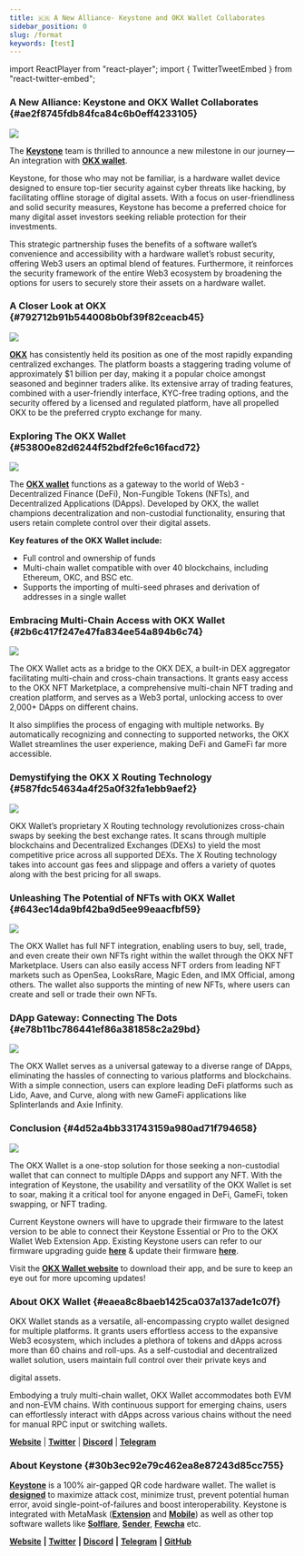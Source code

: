 ```yaml
---
title: 🇰🇷 A New Alliance- Keystone and OKX Wallet Collaborates
sidebar_position: 0
slug: /format
keywords: [test]
---
```


import ReactPlayer from "react-player";
import { TwitterTweetEmbed } from "react-twitter-embed";

### A New Alliance: Keystone and OKX Wallet Collaborates {#ae2f8745fdb84fca84c6b0eff4233105}


![](./18617058.jpg)


The [**Keystone**](https://twitter.com/KeystoneWallet) team is thrilled to announce a new milestone in our journey — An integration with [**OKX wallet**](https://www.okx.com/web3).


Keystone, for those who may not be familiar, is a hardware wallet device designed to ensure top-tier security against cyber threats like hacking, by facilitating offline storage of digital assets. With a focus on user-friendliness and solid security measures, Keystone has become a preferred choice for many digital asset investors seeking reliable protection for their investments.


This strategic partnership fuses the benefits of a software wallet’s convenience and accessibility with a hardware wallet’s robust security, offering Web3 users an optimal blend of features. Furthermore, it reinforces the security framework of the entire Web3 ecosystem by broadening the options for users to securely store their assets on a hardware wallet.



<div
  style={{
    display: 'flex',
    justifyContent: 'center',
  }}
>
  <div style={{
    maxWidth: '420px',
    width: '100%',
  }}>
    <TwitterTweetEmbed tweetId="1673722864347004930" />
  </div>
</div>



### A Closer Look at OKX {#792712b91b544008b0bf39f82ceacb45}


![](./335911436.png)


[**OKX**](https://www.okx.com/) has consistently held its position as one of the most rapidly expanding centralized exchanges. The platform boasts a staggering trading volume of approximately $1 billion per day, making it a popular choice amongst seasoned and beginner traders alike. Its extensive array of trading features, combined with a user-friendly interface, KYC-free trading options, and the security offered by a licensed and regulated platform, have all propelled OKX to be the preferred crypto exchange for many.


### Exploring The OKX Wallet {#53800e82d6244f52bdf2fe6c16facd72}


![](./1187820247.png)


The [**OKX wallet**](https://www.okx.com/web3) functions as a gateway to the world of Web3 - Decentralized Finance (DeFi), Non-Fungible Tokens (NFTs), and Decentralized Applications (DApps). Developed by OKX, the wallet champions decentralization and non-custodial functionality, ensuring that users retain complete control over their digital assets.


**Key features of the OKX Wallet include:**

- Full control and ownership of funds
- Multi-chain wallet compatible with over 40 blockchains, including Ethereum, OKC, and BSC etc.
- Supports the importing of multi-seed phrases and derivation of addresses in a single wallet


<div
  style={{
    position: 'relative',
    paddingTop: '56.25%',
  }}
>
  <ReactPlayer
    url="https://www.youtube.com/watch?v=NOE87kNelA4&t=1s"
    width="100%"
    height="100%"
    style={{
      position: 'absolute',
      top: 0,
      left: 0,
    }}
  />
</div>


### Embracing Multi-Chain Access with OKX Wallet {#2b6c417f247e47fa834ee54a894b6c74}


![](./1607721247.png)


The OKX Wallet acts as a bridge to the OKX DEX, a built-in DEX aggregator facilitating multi-chain and cross-chain transactions. It grants easy access to the OKX NFT Marketplace, a comprehensive multi-chain NFT trading and creation platform, and serves as a Web3 portal, unlocking access to over 2,000+ DApps on different chains.


It also simplifies the process of engaging with multiple networks. By automatically recognizing and connecting to supported networks, the OKX Wallet streamlines the user experience, making DeFi and GameFi far more accessible.



<div
  style={{
    display: 'flex',
    justifyContent: 'center',
  }}
>
  <div style={{
    maxWidth: '420px',
    width: '100%',
  }}>
    <TwitterTweetEmbed tweetId="1673234579715665921" />
  </div>
</div>



### Demystifying the OKX X Routing Technology {#587fdc54634a4f25a0f32fa1ebb9aef2}


![](./1159531662.png)


OKX Wallet’s proprietary X Routing technology revolutionizes cross-chain swaps by seeking the best exchange rates. It scans through multiple blockchains and Decentralized Exchanges (DEXs) to yield the most competitive price across all supported DEXs. The X Routing technology takes into account gas fees and slippage and offers a variety of quotes along with the best pricing for all swaps.



<div
  style={{
    position: 'relative',
    paddingTop: '56.25%',
  }}
>
  <ReactPlayer
    url="https://www.youtube.com/watch?v=dAFd5GEQ8N0"
    width="100%"
    height="100%"
    style={{
      position: 'absolute',
      top: 0,
      left: 0,
    }}
  />
</div>


### Unleashing The Potential of NFTs with OKX Wallet {#643ec14da9bf42ba9d5ee99eaacfbf59}


![](./1875141102.png)


The OKX Wallet has full NFT integration, enabling users to buy, sell, trade, and even create their own NFTs right within the wallet through the OKX NFT Marketplace. Users can also easily access NFT orders from leading NFT markets such as OpenSea, LooksRare, Magic Eden, and IMX Official, among others. The wallet also supports the minting of new NFTs, where users can create and sell or trade their own NFTs.



<div
  style={{
    position: 'relative',
    paddingTop: '56.25%',
  }}
>
  <ReactPlayer
    url="https://www.youtube.com/watch?v=ixRIoGfbmTI&t=90s"
    width="100%"
    height="100%"
    style={{
      position: 'absolute',
      top: 0,
      left: 0,
    }}
  />
</div>


### DApp Gateway: Connecting The Dots {#e78b11bc786441ef86a381858c2a29bd}


![](./661780453.png)


The OKX Wallet serves as a universal gateway to a diverse range of DApps, eliminating the hassles of connecting to various platforms and blockchains. With a simple connection, users can explore leading DeFi platforms such as Lido, Aave, and Curve, along with new GameFi applications like Splinterlands and Axie Infinity.


### Conclusion {#4d52a4bb331743159a980ad71f794658}


![](./160300516.png)


The OKX Wallet is a one-stop solution for those seeking a non-custodial wallet that can connect to multiple DApps and support any NFT. With the integration of Keystone, the usability and versatility of the OKX Wallet is set to soar, making it a critical tool for anyone engaged in DeFi, GameFi, token swapping, or NFT trading.


Current Keystone owners will have to upgrade their firmware to the latest version to be able to connect their Keystone Essential or Pro to the OKX Wallet Web Extension App. Existing Keystone users can refer to our firmware upgrading guide [**here**](https://bit.ly/3yvP6t8) & update their firmware [**here**](https://keyst.one/firmware?locale=en).


Visit the [**OKX Wallet website**](https://www.okx.com/web3) to download their app, and be sure to keep an eye out for more upcoming updates!



<div
  style={{
    display: 'flex',
    justifyContent: 'center',
  }}
>
  <div style={{
    maxWidth: '420px',
    width: '100%',
  }}>
    <TwitterTweetEmbed tweetId="1673677559295295491" />
  </div>
</div>



### About OKX Wallet {#eaea8c8baeb1425ca037a137ade1c07f}


OKX Wallet stands as a versatile, all-encompassing crypto wallet designed for multiple platforms. It grants users effortless access to the expansive Web3 ecosystem, which includes a plethora of tokens and dApps across more than 60 chains and roll-ups. As a self-custodial and decentralized wallet solution, users maintain full control over their private keys and


digital assets.


Embodying a truly multi-chain wallet, OKX Wallet accommodates both EVM and non-EVM chains. With continuous support for emerging chains, users can effortlessly interact with dApps across various chains without the need for manual RPC input or switching wallets.


[**Website**](https://www.okx.com/web3) | [**Twitter**](https://twitter.com/okxweb3) | [**Discord**](https://discord.com/invite/em57qYyEVt) | [**Telegram**](https://t.me/OKCNetwork)


### About Keystone {#30b3ec92e79c462ea8e87243d85cc755}


[**Keystone**](https://keyst.one/) is a 100% air-gapped QR code hardware wallet. The wallet is [**designed**](https://blog.keyst.one/keystone-product-design-principles-cd833bc11125) to maximize attack cost, minimize trust, prevent potential human error, avoid single-point-of-failures and boost interoperability. Keystone is integrated with MetaMask ([**Extension**](https://twitter.com/MetaMask/status/1469351219290382341) and [**Mobile**](https://twitter.com/MetaMask/status/1517256930389110785)) as well as other top software wallets like [**Solflare**](https://twitter.com/KeystoneWallet/status/1536713613175496704?s=20&t=ARJFK2l8SSXITIVhjijGzw), [**Sender**](https://twitter.com/SenderWallet/status/1564894871445446657?s=20&t=ARJFK2l8SSXITIVhjijGzw), [**Fewcha**](https://twitter.com/KeystoneWallet/status/1582186370209939456?s=20&t=ARJFK2l8SSXITIVhjijGzw) etc.


[**Website**](https://keyst.one/) **|** [**Twitter**](https://twitter.com/KeystoneWallet) **|** [**Discord**](https://keyst.one/discord) **|** [**Telegram**](https://t.me/KeystoneWallet) **|** [**GitHub**](https://github.com/KeystoneHQ)

